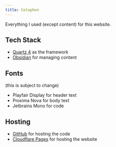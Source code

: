 ```yaml
---
title: Colophon
---
```

Everything I used (except content) for this website.

## Tech Stack

- [Quartz 4](https://quartz.jzhao.xyz/) as the framework
- [Obsidian](https://obsidian.md/) for managing content


## Fonts

(this is subject to change)

- Playfair Display for header text
- Proxima Nova for body text
- Jetbrains Mono for code


## Hosting

- [GitHub](https://github.com) for hosting the code
- [Cloudflare Pages](https://cloudflare.com) for hosting the website